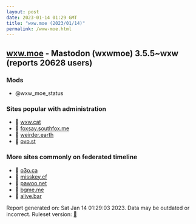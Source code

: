 ```yaml
---
layout: post
date: 2023-01-14 01:29 GMT
title: "wxw.moe (2023/01/14)"
permalink: /wxw-moe.html
---
```


## [wxw.moe](https://wxw.moe) - Mastodon (wxwmoe) 3.5.5~wxw (reports 20628 users)

### Mods
 * @wxw_moe_status

### Sites popular with administration

* 🐘 [wxw.cat](/wxw-cat.html)
* 🐘 [foxsay.southfox.me](/foxsay-southfox-me.html)
* 🐘 [weirder.earth](/weirder-earth.html)
* 🐘 [ovo.st](/ovo-st.html)

### More sites commonly on federated timeline

* 🐘 [o3o.ca](/o3o-ca.html)
* 🐘 [misskey.cf](/misskey-cf.html)
* 🐘 [pawoo.net](/pawoo-net.html)
* 🐘 [bgme.me](/bgme-me.html)
* 🐘 [alive.bar](/alive-bar.html)

Report generated on: Sat Jan 14 01:29:03 2023. Data may be outdated or incorrect.
Ruleset version: [🧁](/version-cupcake)
